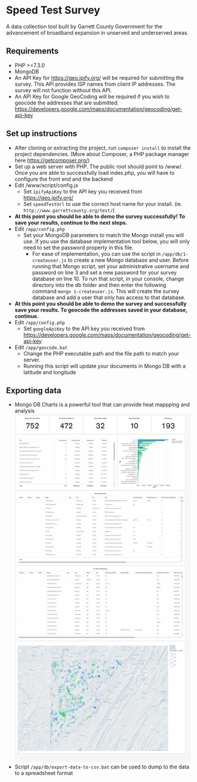 # Speed Test Survey

A data collection tool built by Garrett County Government for the advancement of broadband expansion in unserved and underserved areas.

## Requirements
* PHP >=7.3.0
* MongoDB
* An API Key for https://geo.ipify.org/ will be required for submitting the survey. This API provides ISP names from client IP addresses. The survey will not function without this API.
* An API Key for Google GeoCoding will be required if you wish to geocode the addresses that are submitted. https://developers.google.com/maps/documentation/geocoding/get-api-key

## Set up instructions
* After cloning or extracting the project, run `composer install` to install the project dependencies. (More about Composer, a PHP package manager here https://getcomposer.org/)
* Set up a web server with PHP. The public root should point to /www/. Once you are able to successfully load index.php, you will have to configure the front end and the backend
* Edit /www/script/config.js
    * Set `ipifyApiKey` to the API key you received from https://geo.ipify.org/
    * Set `speedTestUrl` to use the correct host name for your install. (ie. `http://www.garrettcounty.org/test/`)
* **At this point you should be able to demo the survey successfully! To save your results, continue to the next steps.**
* Edit `/app/config.php`
    * Set your MongoDB parameters to match the Mongo install you will use. If you use the database implementation tool below, you will only need to set the password property in this file.
        * For ease of implementation, you can use the script in `/app/db/1-createuser.js` to create a new Mongo database and user. 
        Before running that Mongo script, set your administrative username and password on line 3 and set a new password for your survey database on line 10. 
        To run that script, in your console, change directory into the db folder and then enter the following command `mongo 1-createuser.js`. This will create 
        the survey database and add a user that only has access to that database.
* **At this point you should be able to demo the survey and successfully save your results. To geocode the addresses saved in your database, continue.**
* Edit `/app/config.php`
    * Set `googleApiKey` to the API key you received from https://developers.google.com/maps/documentation/geocoding/get-api-key
* Edit `/app/geocode.bat`
    * Change the PHP executable path and the file path to match your server.
    * Running this script will update your documents in Mongo DB with a latitude and longitude 


## Exporting data
* Mongo DB Charts is a powerful tool that can provide heat mappping and analysis ![Mongo charts](/example/mongodb-charts.png)
* Script `/app/db/export-data-to-csv.bat` can be used to dump to the data to a spreadsheet format